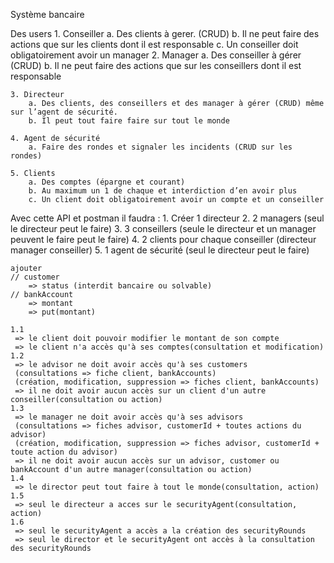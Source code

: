 Système bancaire

Des users
    1. Conseiller
        a. Des clients à gerer. (CRUD)
        b. Il ne peut faire des actions que sur les clients dont il est responsable
        c. Un conseiller doit obligatoirement avoir un manager
    2. Manager
        a. Des conseiller à gérer (CRUD)
        b. Il ne peut faire des actions que sur les conseillers dont il est responsable

    3. Directeur
        a. Des clients, des conseillers et des manager à gérer (CRUD) même sur l’agent de sécurité.
        b. Il peut tout faire faire sur tout le monde

    4. Agent de sécurité
        a. Faire des rondes et signaler les incidents (CRUD sur les rondes)

    5. Clients
        a. Des comptes (épargne et courant)
        b. Au maximum un 1 de chaque et interdiction d’en avoir plus
        c. Un client doit obligatoirement avoir un compte et un conseiller


Avec cette API et postman il faudra :
    1. Créer 1 directeur
    2. 2 managers (seul le directeur peut le faire)
    3. 3 conseillers (seule le directeur et un manager peuvent le faire peut le faire)
    4. 2 clients pour chaque conseiller (directeur manager conseiller)
    5. 1 agent de sécurité (seul le directeur peut le faire)



    ajouter
    // customer 
        => status (interdit bancaire ou solvable)
    // bankAccount
        => montant 
        => put(montant)

    1.1
     => le client doit pouvoir modifier le montant de son compte
     => le client n'a accès qu'à ses comptes(consultation et modification)
    1.2
     => le advisor ne doit avoir accès qu'à ses customers
     (consultations => fiche client, bankAccounts)
     (création, modification, suppression => fiches client, bankAccounts)
     => il ne doit avoir aucun accès sur un client d'un autre conseiller(consultation ou action)
    1.3
     => le manager ne doit avoir accès qu'à ses advisors
     (consultations => fiches advisor, customerId + toutes actions du advisor)
     (création, modification, suppression => fiches advisor, customerId + toute action du advisor)
     => il ne doit avoir aucun accès sur un advisor, customer ou bankAccount d'un autre manager(consultation ou action)
    1.4
     => le director peut tout faire à tout le monde(consultation, action)
    1.5
     => seul le directeur a acces sur le securityAgent(consultation, action)
    1.6
     => seul le securityAgent a accès a la création des securityRounds
     => seul le director et le securityAgent ont accès à la consultation des securityRounds